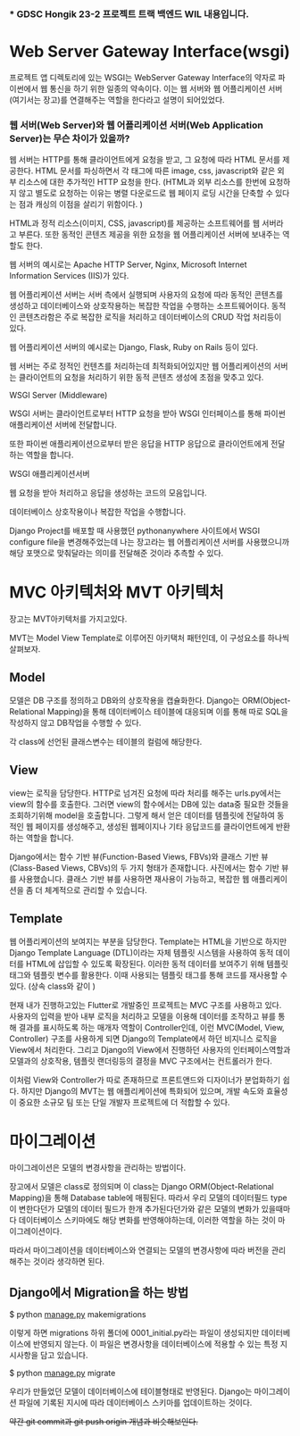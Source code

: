 ### * GDSC Hongik 23-2 프로젝트 트랙 백엔드 WIL 내용입니다. 

# **Web Server Gateway Interface(wsgi)**

프로젝트 앱 디렉토리에 있는 WSGI는 WebServer Gateway Interface의 약자로 파이썬에서 웹 통신을 하기 위한 일종의 약속이다. 이는 웹 서버와 웹 어플리케이션 서버(여기서는 장고)를 연결해주는 역할을 한다라고 설명이 되어있었다.

### 웹 서버(Web Server)와 웹 어플리케이션 서버(Web Application Server)는 무슨 차이가 있을까?

웹 서버는 HTTP를 통해 클라이언트에게 요청을 받고, 그 요청에 따라 HTML 문서를 제공한다. HTML 문서를 파싱하면서 각 태그에 따른 image, css, javascript와 같은 외부 리소스에 대한 추가적인 HTTP 요청을 한다. (HTML과 외부 리소스를 한번에 요청하지 않고 별도로 요청하는 이유는 병렬 다운로드로 웹 페이지 로딩 시간을 단축할 수 있다는 점과 캐싱의 이점을 살리기 위함이다. )

HTML과 정적 리소스(이미지, CSS, javascript)를 제공하는 소프트웨어를 웹 서버라고 부른다. 또한 동적인 콘텐츠 제공을 위한 요청을 웹 어플리케이션 서버에 보내주는 역할도 한다. 

웹 서버의 예시로는 Apache HTTP Server, Nginx, Microsoft Internet Information Services (IIS)가 있다. 

웹 어플리케이션 서버는 서버 측에서 실행되며 사용자의 요청에 따라 동적인 콘텐츠를 생성하고 데이터베이스와 상호작용하는 복잡한 작업을 수행하는 소프트웨어이다. 동적인 콘텐츠라함은 주로 복잡한 로직을 처리하고 데이터베이스의 CRUD 작업 처리등이 있다. 

웹 어플리케이션 서버의 예시로는 Django, Flask, Ruby on Rails 등이 있다. 

웹 서버는 주로 정적인 컨텐츠를 처리하는데 최적화되어있지만 웹 어플리케이션의 서버는 클라이언트의 요청을 처리하기 위한 동적 콘텐츠 생성에 초점을 맞추고 있다. 

WSGI Server (Middleware)

WSGI 서버는 클라이언트로부터 HTTP 요청을 받아 WSGI 인터페이스를 통해 파이썬 애플리케이션 서버에 전달합니다.

또한 파이썬 애플리케이션으로부터 받은 응답을 HTTP 응답으로 클라이언트에게 전달하는 역할을 합니다.

WSGI 애플리케이션서버

웹 요청을 받아 처리하고 응답을 생성하는 코드의 모음입니다. 

데이터베이스 상호작용이나 복잡한 작업을 수행합니다. 

Django Project를 배포할 때 사용했던 pythonanywhere 사이트에서 WSGI configure file을 변경해주었는데 나는 장고라는 웹 어플리케이션 서버를 사용했으니까 해당 포맷으로 맞춰달라는 의미를 전달해준 것이라 추측할 수 있다. 


# ****MVC 아키텍처와 MVT 아키텍처****

장고는 MVT아키텍처를 가지고있다. 

MVT는 Model View Template로 이루어진 아키택처 패턴인데, 이 구성요소를 하나씩 살펴보자. 

## Model

모델은 DB 구조를 정의하고 DB와의 상호작용을 캡슐화한다. Django는 ORM(Object-Relational Mapping)을 통해 데이터베이스 테이블에 대응되며 이를 통해 따로 SQL을 작성하지 않고 DB작업을 수행할 수 있다. 

각 class에 선언된 클래스변수는 테이블의 컬럼에 해당한다.

## View

view는 로직을 담당한다. HTTP로 넘겨진 요청에 따라 처리를 해주는 urls.py에서는 view의 함수를 호출한다. 그러면 view의 함수에서는 DB에 있는 data중 필요한 것들을 조회하기위해 model을 호출합니다. 그렇게 해서 얻은 데이터를 템플릿에 전달하여 동적인 웹 페이지를 생성해주고, 생성된 웹페이지나 기타 응답코드를 클라이언트에게 반환하는 역할을 합니다.

Django에서는 함수 기반 뷰(Function-Based Views, FBVs)와 클래스 기반 뷰(Class-Based Views, CBVs)의 두 가지 형태가 존재합니다. 사진에서는 함수 기반 뷰를 사용했습니다. 클래스 기반 뷰를 사용하면 재사용이 가능하고, 복잡한 웹 애플리케이션을 좀 더 체계적으로 관리할 수 있습니다.

## Template

웹 어플리케이션의 보여지는 부분을 담당한다. Template는 HTML을 기반으로 하지만 Django Template Language (DTL)이라는 자체 템플릿 시스템을 사용하여 동적 데이터를 HTML에 삽입할 수 있도록 확장된다. 이러한 동적 데이터를 보여주기 위해 템플릿 태그와 템플릿 변수를 활용한다. 이때 사용되는 템플릿 태그를 통해 코드를 재사용할 수 있다. (상속 class와 같이 )

현재 내가 진행하고있는 Flutter로 개발중인 프로젝트는 MVC 구조를 사용하고 있다. 사용자의 입력을 받아 내부 로직을 처리하고 모델을 이용해 데이터를 조작하고 뷰를 통해 결과를 표시하도록 하는 매개자 역할이 Controller인데, 이런 MVC(Model, View, Controller) 구조를 사용하게 되면 Django의 Template에서 하던 비지니스 로직을 View에서 처리한다. 그리고 Django의 View에서 진행하던 사용자의 인터페이스역할과 모델과의 상호작용, 템플릿 랜더링등의 결정을 MVC 구조에서는 컨트롤러가 한다. 

이처럼 View와 Controller가 따로 존재하므로 프론트앤드와 디자이너가 분업화하기 쉽다. 하지만 Django의 MVT는 웹 애플리케이션에 특화되어 있으며, 개발 속도와 효율성이 중요한 소규모 팀 또는 단일 개발자 프로젝트에 더 적합할 수 있다.


# **마이그레이션**

마이그레이션은 모델의 변경사항을 관리하는 방법이다.

장고에서 모델은 class로 정의되며 이 class는 Django ORM(Object-Relational Mapping)을 통해 Database table에 매핑된다. 따라서 우리 모델의 데이터필드 type이 변한다던가 모델의 데이터 필드가 한개 추가된다던가와 같은 모델의 변화가 있을때마다 데이터베이스 스키마에도 해당 변화를 반영해야하는데, 이러한 역할을 하는 것이 마이그레이션이다.

따라서 마이그레이션을 데이터베이스와 연결되는 모델의 변경사항에 따라 버전을 관리해주는 것이라 생각하면 된다. 

## Django에서 Migration을 하는 방법

$ python [manage.py](http://manage.py/) makemigrations

이렇게 하면 migrations 하위 폴더에 0001_initial.py라는 파일이 생성되지만 데이터베이스에 반영되지 않는다. 이 파일은 변경사항을 데이터베이스에 적용할 수 있는 특정 지시사항을 담고 있습니다.

$ python [manage.py](http://manage.py/) migrate

우리가 만들었던 모델이 데이터베이스에 테이블형태로 반영된다. Django는 마이그레이션 파일에 기록된 지시에 따라 데이터베이스 스키마를 업데이트하는 것이다. 

~~약간 git commit과 git push origin 개념과 비슷해보인다.~~